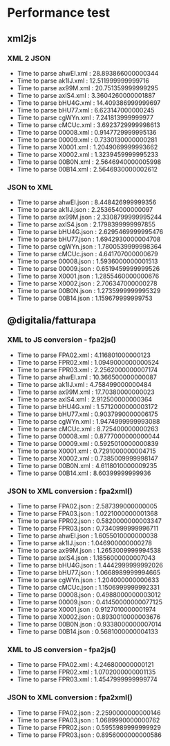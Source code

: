 # Performance test

## xml2js

### XML 2 JSON

- Time to parse ahwEI.xml : 28.893866000000344
- Time to parse ak1IJ.xml : 12.511999999999716
- Time to parse ax99M.xml : 20.751359999999295
- Time to parse axlS4.xml : 3.3604260000001887
- Time to parse bHU4G.xml : 14.409386999999697
- Time to parse bHU77.xml : 6.623147000000245
- Time to parse cgWYn.xml : 7.241813999999977
- Time to parse cMCUc.xml : 3.6923729999998613
- Time to parse 00008.xml : 0.9147729999995136
- Time to parse 00009.xml : 0.7330130000000281
- Time to parse X0001.xml : 1.2049069999993662
- Time to parse X0002.xml : 1.3239459999995233
- Time to parse 00B0N.xml : 2.5646940000005998
- Time to parse 00B14.xml : 2.5646930000002612

### JSON to XML

- Time to parse ahwEI.json : 8.448426999999356
- Time to parse ak1IJ.json : 2.253654000000097
- Time to parse ax99M.json : 2.3308799999995244
- Time to parse axlS4.json : 2.1798399999997855
- Time to parse bHU4G.json : 2.6295469999995476
- Time to parse bHU77.json : 1.6942930000004708
- Time to parse cgWYn.json : 1.7800539999998364
- Time to parse cMCUc.json : 4.641707000000679
- Time to parse 00008.json : 1.5936000000001513
- Time to parse 00009.json : 0.6519459999999526
- Time to parse X0001.json : 1.2855460000000676
- Time to parse X0002.json : 2.706347000000278
- Time to parse 00B0N.json : 1.2735999999995329
- Time to parse 00B14.json : 1.159679999999753

## @digitalia/fatturapa

### XML to JS conversion - fpa2js()

- Time to parse FPA02.xml : 4.116801000000123
- Time to parse FPR02.xml : 1.0949000000000524
- Time to parse FPR03.xml : 2.2562000000007174
- Time to parse ahwEI.xml : 10.366500000000087
- Time to parse ak1IJ.xml : 4.758499000000484
- Time to parse ax99M.xml : 17.70380000000023
- Time to parse axlS4.xml : 2.912500000000364
- Time to parse bHU4G.xml : 1.5712000000003172
- Time to parse bHU77.xml : 0.9037990000006175
- Time to parse cgWYn.xml : 1.9474999999993088
- Time to parse cMCUc.xml : 8.725400000000263
- Time to parse 00008.xml : 0.8777000000000044
- Time to parse 00009.xml : 0.5925010000000839
- Time to parse X0001.xml : 0.7291000000004715
- Time to parse X0002.xml : 0.7385009999998147
- Time to parse 00B0N.xml : 4.6118010000009235
- Time to parse 00B14.xml : 8.60399999999936

### JSON to XML conversion : fpa2xml()

- Time to parse FPA02.json : 2.587399000000005
- Time to parse FPA03.json : 1.0221000000001368
- Time to parse FPR02.json : 0.5820000000003347
- Time to parse FPR03.json : 0.7340999999996711
- Time to parse ahwEI.json : 1.6055010000000038
- Time to parse ak1IJ.json : 1.046900000000278
- Time to parse ax99M.json : 1.2653009999994538
- Time to parse axlS4.json : 1.1856000000007043
- Time to parse bHU4G.json : 1.4442999999992026
- Time to parse bHU77.json : 1.0668989999994665
- Time to parse cgWYn.json : 1.204000000000633
- Time to parse cMCUc.json : 1.1506999999992331
- Time to parse 00008.json : 0.4988000000003012
- Time to parse 00009.json : 0.41450000000077125
- Time to parse X0001.json : 0.9127010000001974
- Time to parse X0002.json : 0.8930010000003676
- Time to parse 00B0N.json : 0.9338000000007014
- Time to parse 00B14.json : 0.5681000000004133

### XML to JS conversion - fpa2js()

- Time to parse FPA02.xml : 4.246800000000121
- Time to parse FPR02.xml : 1.0702000000001135
- Time to parse FPR03.xml : 1.4547999999999774

### JSON to XML conversion : fpa2xml()

- Time to parse FPA02.json : 2.2590000000000146
- Time to parse FPA03.json : 1.0689990000000762
- Time to parse FPR02.json : 0.5955989999999929
- Time to parse FPR03.json : 0.8956000000000586
